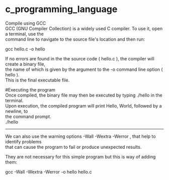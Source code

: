 # c_programming_language

Compile using GCC  
GCC (GNU Compiler Collection) is a widely used C compiler. To use it, open a terminal, use the  
command line to navigate to the source file's location and then run:  

gcc hello.c -o hello  

If no errors are found in the the source code ( hello.c ), the compiler will create a binary file,  
 the name of which is given by the argument to the -o command line option ( hello ).   
This is the final executable file.  
  
#Executing the program  
Once compiled, the binary file may then be executed by typing ./hello in the terminal.  
Upon execution, the compiled program will print Hello, World, followed by a newline, to  
the command prompt.  
./hello  
  
-------------  

We can also use the warning options -Wall -Wextra -Werror , that help to identify problems   
that can cause the program to fail or produce unexpected results.   

They are not necessary for this simple program but this is way of adding them:  

gcc -Wall -Wextra -Werror -o hello hello.c
